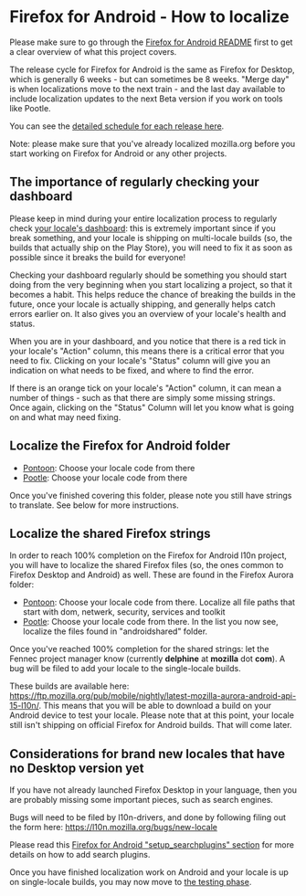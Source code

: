 # Firefox for Android - How to localize

Please make sure to go through the [Firefox for Android README](/products/firefox_android/README.md) first to get a clear overview of what this project covers.

The release cycle for Firefox for Android is the same as Firefox for Desktop, which is generally 6 weeks - but can sometimes be 8 weeks. "Merge day" is when localizations move to the next train - and the last day available to include localization updates to the next Beta version if you work on tools like Pootle.

You can see the [detailed schedule for each release here](https://wiki.mozilla.org/RapidRelease/Calendar).

Note: please make sure that you've already localized mozilla.org before you start working on Firefox for Android or any other projects.

## The importance of regularly checking your dashboard

Please keep in mind during your entire localization process to regularly check [your locale's dashboard](https://l10n.mozilla.org/shipping/dashboard): this is extremely important since if you break something, and your locale is shipping on multi-locale builds (so, the builds that actually ship on the Play Store), you will need to fix it as soon as possible since it breaks the build for everyone!

Checking your dashboard regularly should be something you should start doing from the very beginning when you start localizing a project, so that it becomes a habit. This helps reduce the chance of breaking the builds in the future, once your locale is actually shipping, and generally helps catch errors earlier on. It also gives you an overview of your locale's health and status.

When you are in your dashboard, and you notice that there is a red tick in your locale's "Action" column, this means there is a critical error that you need to fix. Clicking on your locale's "Status" column will give you an indication on what needs to be fixed, and where to find the error.

If there is an orange tick on your locale's "Action" column, it can mean a number of things - such as that there are simply some missing strings. Once again, clicking on the "Status" Column will let you know what is going on and what may need fixing.

## Localize the Firefox for Android folder
- [Pontoon](https://pontoon.mozilla.org/firefox-for-android-aurora/): Choose your locale code from there
- [Pootle](https://mozilla.locamotion.org/projects/mobile/ ): Choose your locale code from there

Once you've finished covering this folder, please note you still have strings to translate. See below for more instructions.

## Localize the shared Firefox strings

In order to reach 100% completion on the Firefox for Android l10n project, you will have to localize the shared Firefox files (so, the ones common to Firefox Desktop and Android) as well. These are found in the Firefox Aurora folder:
- [Pontoon](https://pontoon.mozilla.org/projects/firefox-aurora/): Choose your locale code from there. Localize all file paths that start with dom, netwerk, security, services and toolkit
- [Pootle](https://mozilla.locamotion.org/projects/firefox/): Choose your locale code from there. In the list you now see, localize the files found in "androidshared" folder.

Once you've reached 100% completion for the shared strings: let the Fennec project manager know (currently **delphine** at **mozilla** dot **com**). A bug will be filed to add your locale to the single-locale builds.

These builds are available here: https://ftp.mozilla.org/pub/mobile/nightly/latest-mozilla-aurora-android-api-15-l10n/.
This means that you will be able to download a build on your Android device to test your locale. Please note that at this point, your locale still isn't shipping on official Firefox for Android builds. That will come later.

## Considerations for brand new locales that have no Desktop version yet
If you have not already launched Firefox Desktop in your language, then you are probably missing some important pieces, such as search engines.

Bugs will need to be filed by l10n-drivers, and done by following filing out the form here: https://l10n.mozilla.org/bugs/new-locale

Please read this [Firefox for Android "setup_searchplugins" section](/products/firefox_desktop/setup_searchplugins.md) for more details on how to add search plugins.

Once you have finished localization work on Android and your locale is up on single-locale builds, you may now move to [the testing phase](/products/firefox_android/testing_android.md/).
